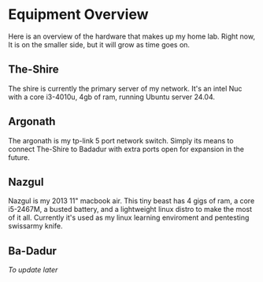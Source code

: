 # Equipment Overview
Here is an overview of the hardware that makes up my home lab. Right now, It is on the smaller side, but it will grow as time goes on.

## The-Shire
The shire is currently the primary server of my network. It's an intel Nuc with a core i3-4010u, 4gb of ram, running Ubuntu server 24.04.
## Argonath
The argonath is my tp-link 5 port network switch. Simply its means to connect The-Shire to Badadur with extra ports open for expansion in the future.

## Nazgul
Nazgul is my 2013 11" macbook air. This tiny beast has 4 gigs of ram, a core i5-2467M, a busted battery, and a lightweight linux distro to make the most of it all. Currently it's used as my linux learning enviroment and pentesting swissarmy knife. 
## Ba-Dadur
 *To update later*